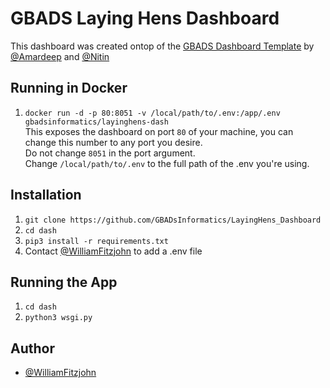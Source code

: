 
# GBADS Laying Hens Dashboard

This dashboard was created ontop of the [GBADS Dashboard Template](https://github.com/GBADsInformatics/Dashboard_Template) by [@Amardeep](https://github.com/amardeep-1) and [@Nitin](https://github.com/Nitin501)

## Running in Docker
1. `docker run -d -p 80:8051 -v /local/path/to/.env:/app/.env gbadsinformatics/layinghens-dash` \
  This exposes the dashboard on port `80` of your machine, you can change this number to any port you desire. \
  Do not change `8051` in the port argument. \
  Change `/local/path/to/.env` to the full path of the .env you're using.

## Installation
1. `git clone https://github.com/GBADsInformatics/LayingHens_Dashboard`
2. `cd dash`
3. `pip3 install -r requirements.txt`
4. Contact [@WilliamFitzjohn](https://github.com/WilliamFitzjohn) to add a .env file

## Running the App
1. `cd dash`
2. `python3 wsgi.py`

## Author
- [@WilliamFitzjohn](https://github.com/WilliamFitzjohn)
